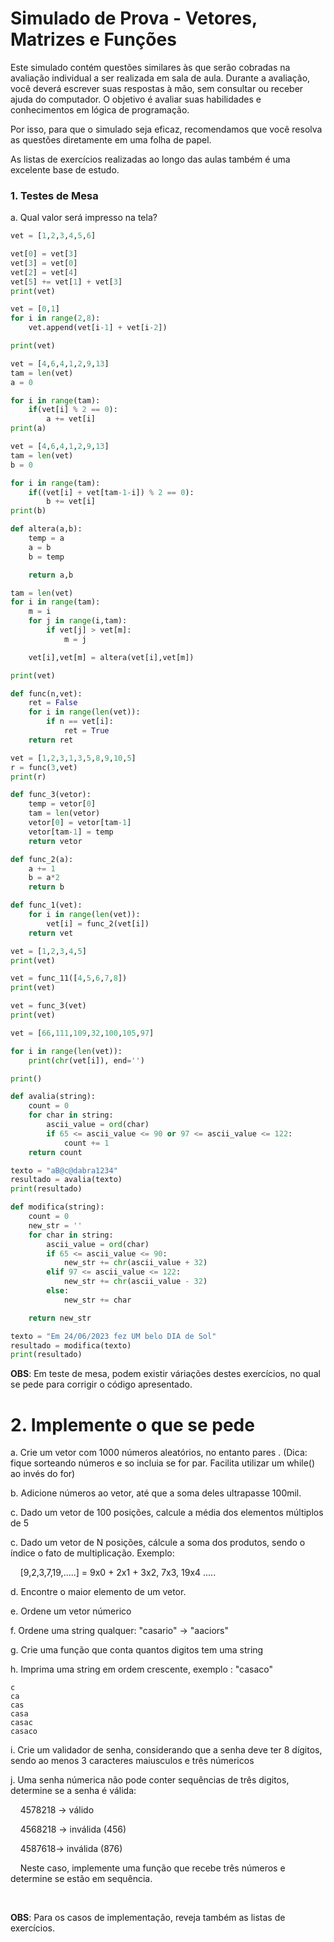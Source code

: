 # Simulado de Prova - Vetores, Matrizes e Funções

Este simulado contém questões similares às que serão cobradas na avaliação individual a ser realizada em sala de aula. Durante a avaliação, você deverá escrever suas respostas à mão, sem consultar ou receber ajuda do computador. O objetivo é avaliar suas habilidades e conhecimentos em lógica de programação.

Por isso, para que o simulado seja eficaz, recomendamos que você resolva as questões diretamente em uma folha de papel.

As listas de exercícios realizadas ao longo das aulas também é uma excelente base de estudo.

### 1. Testes de Mesa

a. Qual valor será impresso na tela?

```python
vet = [1,2,3,4,5,6]

vet[0] = vet[3]
vet[3] = vet[0]
vet[2] = vet[4]
vet[5] += vet[1] + vet[3]
print(vet)
```

```python
vet = [0,1]
for i in range(2,8):
    vet.append(vet[i-1] + vet[i-2])

print(vet)
```

```python
vet = [4,6,4,1,2,9,13]
tam = len(vet)
a = 0

for i in range(tam):    
    if(vet[i] % 2 == 0):
        a += vet[i]        
print(a)
```

```python
vet = [4,6,4,1,2,9,13]
tam = len(vet)
b = 0

for i in range(tam):    
    if((vet[i] + vet[tam-1-i]) % 2 == 0):
        b += vet[i]
print(b)
```

```python
def altera(a,b):    
    temp = a
    a = b
    b = temp

    return a,b

tam = len(vet)
for i in range(tam):    
    m = i        
    for j in range(i,tam):
        if vet[j] > vet[m]:
            m = j

    vet[i],vet[m] = altera(vet[i],vet[m])

print(vet)        
```

```python
def func(n,vet):    
    ret = False    
    for i in range(len(vet)):
        if n == vet[i]:
            ret = True
    return ret        

vet = [1,2,3,1,3,5,8,9,10,5]
r = func(3,vet)
print(r)
```

```python
def func_3(vetor):    
    temp = vetor[0]
    tam = len(vetor)
    vetor[0] = vetor[tam-1]
    vetor[tam-1] = temp        
    return vetor

def func_2(a):
    a += 1
    b = a*2    
    return b

def func_1(vet):    
    for i in range(len(vet)):
        vet[i] = func_2(vet[i])        
    return vet    

vet = [1,2,3,4,5]
print(vet)

vet = func_11([4,5,6,7,8])
print(vet)

vet = func_3(vet)
print(vet)
```

```python
vet = [66,111,109,32,100,105,97]

for i in range(len(vet)):
    print(chr(vet[i]), end='')

print()
```

```python
def avalia(string):
    count = 0
    for char in string:
        ascii_value = ord(char)
        if 65 <= ascii_value <= 90 or 97 <= ascii_value <= 122:
            count += 1
    return count

texto = "aB@c@dabra1234"
resultado = avalia(texto)
print(resultado)
```

```python
def modifica(string):
    count = 0
    new_str = ''
    for char in string:
        ascii_value = ord(char)
        if 65 <= ascii_value <= 90:
            new_str += chr(ascii_value + 32)
        elif 97 <= ascii_value <= 122:
            new_str += chr(ascii_value - 32)            
        else:
            new_str += char

    return new_str

texto = "Em 24/06/2023 fez UM belo DIA de Sol"
resultado = modifica(texto)
print(resultado)
```

**OBS**: Em teste de mesa, podem existir váriações destes exercícios, no qual se pede para corrigir o código apresentado.

# 2. Implemente o que se pede

a. Crie um vetor com 1000 números aleatórios, no entanto pares . (Dica: fique sorteando números e so incluia se for par. Facilita utilizar um while() ao invés do for)

b. Adicione números ao vetor, até que a soma deles ultrapasse 100mil.

c. Dado um vetor de 100 posições, calcule a média dos elementos múltiplos de 5

c. Dado um vetor de N posições, cálcule a soma dos produtos, sendo o índice o fato de multiplicação. Exemplo:

    [9,2,3,7,19,.....] = 9x0 + 2x1 + 3x2, 7x3, 19x4 .....

d. Encontre o maior elemento de um vetor. 

e. Ordene um vetor númerico

f. Ordene uma string qualquer: "casario" -> "aaciors"

g. Crie uma função que conta quantos digitos tem uma string

h. Imprima uma string em ordem crescente, exemplo : "casaco"

```
c
ca
cas
casa
casac
casaco
```



i. Crie um validador de senha, considerando que a senha deve ter 8 dígitos, sendo ao menos 3 caracteres maiusculos e três númericos

j. Uma senha númerica não pode conter sequências de três digitos, determine se a senha é válida:

    4578218 -> válido

    4568218 -> inválida (456)

    4587618-> inválida (876)

    Neste caso, implemente uma função que recebe três números e determine se estão em sequência.

    

**OBS**: Para os casos de implementação, reveja também as listas de exercícios.
